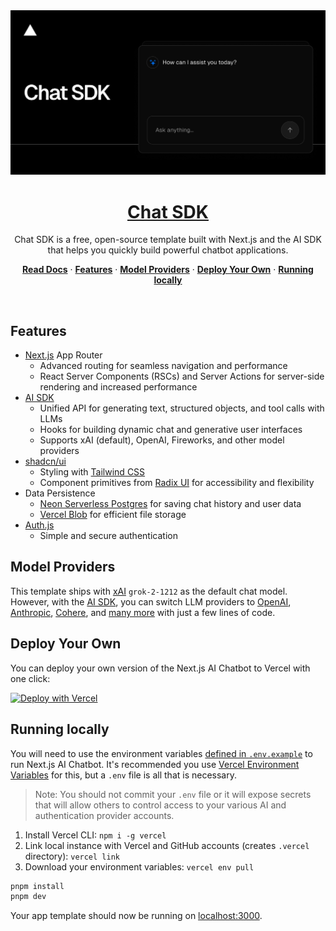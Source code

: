 
<a href="https://chat.vercel.ai/">
  <img alt="Next.js 14 and App Router-ready AI chatbot." src="app/(chat)/opengraph-image.png">
  <h1 align="center">Chat SDK</h1>
</a>

<p align="center">
    Chat SDK is a free, open-source template built with Next.js and the AI SDK that helps you quickly build powerful chatbot applications.
</p>

<p align="center">
  <a href="https://chat-sdk.dev"><strong>Read Docs</strong></a> ·
  <a href="#features"><strong>Features</strong></a> ·
  <a href="#model-providers"><strong>Model Providers</strong></a> ·
  <a href="#deploy-your-own"><strong>Deploy Your Own</strong></a> ·
  <a href="#running-locally"><strong>Running locally</strong></a>
</p>
<br/>

## Features

- [Next.js](https://nextjs.org) App Router
  - Advanced routing for seamless navigation and performance
  - React Server Components (RSCs) and Server Actions for server-side rendering and increased performance
- [AI SDK](https://sdk.vercel.ai/docs)
  - Unified API for generating text, structured objects, and tool calls with LLMs
  - Hooks for building dynamic chat and generative user interfaces
  - Supports xAI (default), OpenAI, Fireworks, and other model providers
- [shadcn/ui](https://ui.shadcn.com)
  - Styling with [Tailwind CSS](https://tailwindcss.com)
  - Component primitives from [Radix UI](https://radix-ui.com) for accessibility and flexibility
- Data Persistence
  - [Neon Serverless Postgres](https://vercel.com/marketplace/neon) for saving chat history and user data
  - [Vercel Blob](https://vercel.com/storage/blob) for efficient file storage
- [Auth.js](https://authjs.dev)
  - Simple and secure authentication

## Model Providers

This template ships with [xAI](https://x.ai) `grok-2-1212` as the default chat model. However, with the [AI SDK](https://sdk.vercel.ai/docs), you can switch LLM providers to [OpenAI](https://openai.com), [Anthropic](https://anthropic.com), [Cohere](https://cohere.com/), and [many more](https://sdk.vercel.ai/providers/ai-sdk-providers) with just a few lines of code.

## Deploy Your Own

You can deploy your own version of the Next.js AI Chatbot to Vercel with one click:

[![Deploy with Vercel](https://vercel.com/button)](https://vercel.com/new/clone?repository-url=https%3A%2F%2Fgithub.com%2Fvercel%2Fai-chatbot&env=AUTH_SECRET&envDescription=Generate%20a%20random%20secret%20to%20use%20for%20authentication&envLink=https%3A%2F%2Fgenerate-secret.vercel.app%2F32&project-name=my-awesome-chatbot&repository-name=my-awesome-chatbot&demo-title=AI%20Chatbot&demo-description=An%20Open-Source%20AI%20Chatbot%20Template%20Built%20With%20Next.js%20and%20the%20AI%20SDK%20by%20Vercel&demo-url=https%3A%2F%2Fchat.vercel.ai&products=%5B%7B%22type%22%3A%22integration%22%2C%22protocol%22%3A%22ai%22%2C%22productSlug%22%3A%22grok%22%2C%22integrationSlug%22%3A%22xai%22%7D%2C%7B%22type%22%3A%22integration%22%2C%22protocol%22%3A%22storage%22%2C%22productSlug%22%3A%22neon%22%2C%22integrationSlug%22%3A%22neon%22%7D%2C%7B%22type%22%3A%22blob%22%7D%5D)

## Running locally

You will need to use the environment variables [defined in `.env.example`](.env.example) to run Next.js AI Chatbot. It's recommended you use [Vercel Environment Variables](https://vercel.com/docs/projects/environment-variables) for this, but a `.env` file is all that is necessary.

> Note: You should not commit your `.env` file or it will expose secrets that will allow others to control access to your various AI and authentication provider accounts.

1. Install Vercel CLI: `npm i -g vercel`
2. Link local instance with Vercel and GitHub accounts (creates `.vercel` directory): `vercel link`
3. Download your environment variables: `vercel env pull`

```bash
pnpm install
pnpm dev
```

Your app template should now be running on [localhost:3000](http://localhost:3000).
